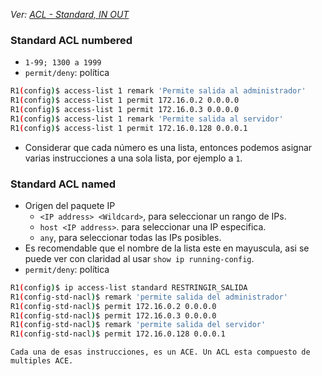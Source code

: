 _Ver: [ACL - Standard, IN OUT](ACL%20-%20Standard,%20IN%20OUT.md)_
### Standard ACL numbered
- `1-99; 1300 a 1999`
- `permit/deny`: política

``` bash
R1(config)$ access-list 1 remark 'Permite salida al administrador'
R1(config)$ access-list 1 permit 172.16.0.2 0.0.0.0
R1(config)$ access-list 1 permit 172.16.0.3 0.0.0.0
R1(config)$ access-list 1 remark 'Permite salida al servidor'
R1(config)$ access-list 1 permit 172.16.0.128 0.0.0.1
```
- Considerar que cada número es una lista, entonces podemos asignar varias instrucciones a una sola lista, por ejemplo a `1`.
### Standard ACL named
- Origen del paquete IP
	- `<IP address> <Wildcard>`, para seleccionar un rango de IPs.
	- `host <IP address>`. para seleccionar una IP especifica.
	- `any`, para seleccionar todas las IPs posibles.
- Es recomendable que el nombre de la lista este en mayuscula, asi se puede ver con claridad al usar `show ip running-config`.
- `permit/deny`: política

``` bash
R1(config)$ ip access-list standard RESTRINGIR_SALIDA
R1(config-std-nacl)$ remark 'permite salida del administrador'
R1(config-std-nacl)$ permit 172.16.0.2 0.0.0.0
R1(config-std-nacl)$ permit 172.16.0.3 0.0.0.0
R1(config-std-nacl)$ remark 'permite salida del servidor'
R1(config-std-nacl)$ permit 172.16.0.128 0.0.0.1
```

`Cada una de esas instrucciones, es un ACE. Un ACL esta compuesto de multiples ACE.` 
